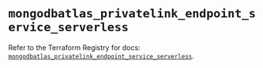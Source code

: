 # `mongodbatlas_privatelink_endpoint_service_serverless`

Refer to the Terraform Registry for docs: [`mongodbatlas_privatelink_endpoint_service_serverless`](https://registry.terraform.io/providers/mongodb/mongodbatlas/1.30.0/docs/resources/privatelink_endpoint_service_serverless).
